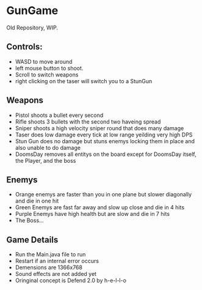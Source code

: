 # GunGame
Old Repository, WIP.
<h2>Controls:</h2> 

<ul> <li>WASD to move around
  <li> left mouse button to shoot.
  <li> Scroll to switch weapons 
  <li> right clicking on the taser will switch you to a StunGun</ul>


<h2>Weapons</h2>

<ul> <li>Pistol shoots a bullet every second
  <li> Rifle shoots 3 bullets with the second two haveing spread
  <li> Sniper shoots a high velocity sniper round that does many damage
  <li> Taser does low damage every tick at low range yeilding very high DPS
  <li> Stun Gun does no damage but stuns enemys locking them in place and also unable to do damage
  <li> DoomsDay removes all entitys on the board except for DoomsDay itself, the Player, and the boss
</ul>

<h2>Enemys</h2>

<ul> <li>Orange enemys are faster than you in one plane but slower diagonally and die in one hit
  <li> Green Enemys are fast far away and slow up close and die in 4 hits
  <li> Purple Enemys have high health but are slow and die in 7 hits
  <li> The Boss...
</ul>

<h2>Game Details</h2>

<ul> <li>Run the Main.java file to run
  <li> Restart if an internal error occurs
  <li> Demensions are 1366x768
  <li> Sound effects are not added yet
  <li> Oringinal concept is Defend 2.0 by h-e-l-l-o
</ul>
